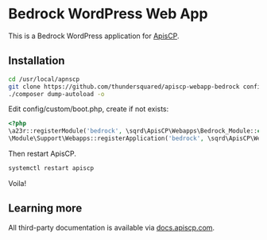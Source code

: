 # Bedrock WordPress Web App

This is a Bedrock WordPress application for [ApisCP](https://apiscp.com).

## Installation

```bash
cd /usr/local/apnscp
git clone https://github.com/thundersquared/apiscp-webapp-bedrock config/custom/webapps/bedrock
./composer dump-autoload -o
```
Edit config/custom/boot.php, create if not exists:

```php
<?php
\a23r::registerModule('bedrock', \sqrd\ApisCP\Webapps\Bedrock_Module::class);
\Module\Support\Webapps::registerApplication('bedrock', \sqrd\ApisCP\Webapps\Bedrock::class);
```

Then restart ApisCP.

```bash
systemctl restart apiscp
```

Voila!

## Learning more
All third-party documentation is available via [docs.apiscp.com](https://docs.apiscp.com/admin/webapps/Custom/).
